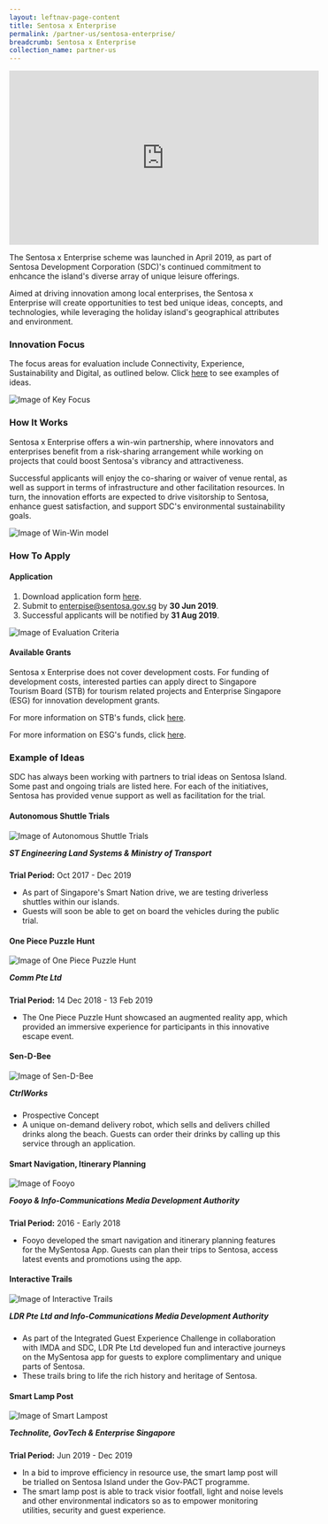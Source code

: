 ```yaml
---
layout: leftnav-page-content
title: Sentosa x Enterprise
permalink: /partner-us/sentosa-enterprise/
breadcrumb: Sentosa x Enterprise
collection_name: partner-us
---
```

<div class="bp-youtube">
  <iframe width="560" height="315" src="https://www.youtube.com/embed/mHbNxeorbvo" frameborder="0" allow="accelerometer; autoplay; encrypted-media; gyroscope; picture-in-picture" allowfullscreen></iframe>
</div>

The Sentosa x Enterprise scheme was launched in April 2019, as part of Sentosa Development Corporation (SDC)'s continued commitment to enhcance the island's diverse array of unique leisure offerings.

Aimed at driving innovation among local enterprises, the Sentosa x Enterprise will create opportunities to test bed unique ideas, concepts, and technologies, while leveraging the holiday island's geographical attributes and environment.

### Innovation Focus
The focus areas for evaluation include Connectivity, Experience, Sustainability and Digital, as outlined below. Click <a href="#example-of-ideas">here</a> to see examples of ideas.

![Image of Key Focus](/images/partner-us/enterprise/inov_focus.png)


### How It Works

Sentosa x Enterprise offers a win-win partnership, where innovators and enterprises benefit from a risk-sharing arrangement while working on projects that could boost Sentosa's vibrancy and attractiveness.

Successful applicants will enjoy the co-sharing or waiver of venue rental, as well as support in terms of infrastructure and other facilitation resources. In turn, the innovation efforts are expected to drive visitorship to Sentosa, enhance guest satisfaction, and support SDC's environmental sustainability goals. 

![Image of Win-Win model](/images/partner-us/enterprise/win_win.png)


### How To Apply

#### Application

<div class="row">
	<div class="col is-6">
        <p>
            <ol>
                <li>Download application form <a href="/resources/extra/enterprise/Sentosa-x-Enterprise-Application-Form.pdf">here</a>.</li>
                <li>Submit to <a href="mailto:enterprise@sentosa.gov.sg">enterpise@sentosa.gov.sg</a> by <strong>30 Jun 2019</strong>.</li>
                <li>Successful applicants will be notified by <strong>31 Aug 2019</strong>.</li>
            </ol>
		</p>
	</div>
     <div class="col is-offset-1 is-5">
		<figure style="margin:0;">
			<img src="/images/partner-us/enterprise/eval_crit.png" alt="Image of Evaluation Criteria"/>
		</figure>
	</div>
</div>

#### Available Grants

Sentosa x Enterprise does not cover development costs. For funding of development costs, interested parties can apply direct to Singapore Tourism Board (STB) for tourism related projects and Enterprise Singapore (ESG) for innovation development grants.

For more information on STB's funds, click <a href="https://www.stb.gov.sg/content/stb/en/assistance-and-licensing/grants-overview.html">here</a>.

For more information on ESG's funds, click <a href="https://www.enterprisesg.gov.sg/financial-assistance/grants">here</a>. 

### Example of Ideas
SDC has always been working with partners to trial ideas on Sentosa Island. Some past and ongoing trials are listed here. For each of the initiatives, Sentosa has provided venue support as well as facilitation for the trial. 



<h4>Autonomous Shuttle Trials</h4>
<div class="row reverse-row-order">
  <div class="col is-offset-1 is-5">
    <figure style="margin:0;">
      <img src="/images/partner-us/enterprise/auto_shuttle.jpg" alt="Image of Autonomous Shuttle Trials"/>
    </figure>
  </div>
  <div class="col is-6">
    <p>
    <h5 style="margin-top:0;">ST Engineering Land Systems & Ministry of Transport</h5>
    <strong>Trial Period:</strong> Oct 2017 - Dec 2019
    <ul>
      <li>As part of Singapore's Smart Nation drive, we are testing driverless shuttles within our islands. </li>
      <li>Guests will soon be able to get on board the vehicles during the public trial.</li>
    </ul>
    </p>
  </div>
</div>
<h4>One Piece Puzzle Hunt</h4>
<div class="row">
  <div class="col is-5">
    <figure style="margin:0;">
      <img src="/images/partner-us/enterprise/one_piece.png" alt="Image of One Piece Puzzle Hunt"/>
    </figure>
  </div>
  <div class="col is-offset-1 is-6">
    <p>
    <h5 style="margin-top:0;">Comm Pte Ltd</h5>
    <strong>Trial Period:</strong> 14 Dec 2018 - 13 Feb 2019
    <ul>
      <li>The One Piece Puzzle Hunt showcased an augmented reality app, which provided an immersive experience for participants in this innovative escape event.</li>
    </ul>
    </p>
  </div>
</div>
<h4>Sen-D-Bee</h4>
<div class="row reverse-row-order">
  <div class="col is-offset-1 is-5">
    <figure style="margin:0;">
      <img src="/images/partner-us/enterprise/sen_d_bee.png" alt="Image of Sen-D-Bee"/>
    </figure>
  </div>
  <div class="col is-6">
    <p>
    <h5 style="margin-top:0;">CtrlWorks</h5>
    <ul>
      <li>Prospective Concept</li>
      <li>A unique on-demand delivery robot, which sells and delivers chilled drinks along the beach. Guests can order their drinks by calling up this service through an application.</li>
    </ul>
    </p>
  </div>
</div>
<h4>Smart Navigation, Itinerary Planning</h4>
<div class="row">
  <div class="col is-5">
    <figure style="margin:0;">
      <img src="/images/partner-us/enterprise/fooyo.png" alt="Image of Fooyo"/>
    </figure>
  </div>
  <div class="col is-offset-1 is-6">
    <p>
    <h5 style="margin-top:0;">Fooyo & Info-Communications Media Development Authority</h5>
    <strong>Trial Period:</strong> 2016 - Early 2018
    <ul>
      <li>Fooyo developed the smart navigation and itinerary planning features for the MySentosa App. Guests can plan their trips to Sentosa, access latest events and promotions using the app.</li>
    </ul>
    </p>
  </div>
</div>
<h4>Interactive Trails</h4>
<div class="row reverse-row-order">
  <div class="col is-offset-1 is-5">
    <figure style="margin:0;">
      <img src="/images/partner-us/enterprise/interactive_trails.jpg" alt="Image of Interactive Trails"/>
    </figure>
  </div>
  <div class="col is-6">
    <p>
    <h5 style="margin-top:0">LDR Pte Ltd and Info-Communications Media Development Authority</h5>
    <ul>
      <li>As part of the Integrated Guest Experience Challenge in collaboration with IMDA and SDC, LDR Pte Ltd developed fun and interactive journeys on the MySentosa app for guests to explore complimentary and unique parts of Sentosa.</li>
      <li>These trails bring to life the rich history and heritage of Sentosa.</li>
    </ul>
    </p>
  </div>
</div>
<h4>Smart Lamp Post</h4>
<div class="row">
  <div class="col is-5">
    <figure style="margin:0;">
      <img src="/images/partner-us/enterprise/smart_lampost.png" alt="Image of Smart Lampost"/>
    </figure>
  </div>
  <div class="col is-offset-1 is-6">
    <p>
    <h5 style="margin-top:0;">Technolite, GovTech & Enterprise Singapore</h5>
    <strong>Trial Period:</strong> Jun 2019 - Dec 2019
    <ul>
      <li>In a bid to improve efficiency in resource use, the smart lamp post will be trialled on Sentosa Island under the Gov-PACT programme.</li>
      <li>The smart lamp post is able to track visior footfall, light and noise levels and other environmental indicators so as to empower monitoring utilities, security and guest experience.</li>
    </ul>
    </p>
  </div>
</div>

